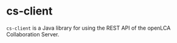 # cs-client

`cs-client` is a Java library for using the REST API of the openLCA Collaboration Server.